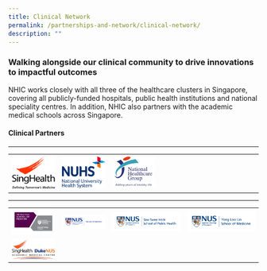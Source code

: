 ```yaml
---
title: Clinical Network
permalink: /partnerships-and-network/clinical-network/
description: ""
---
```

### Walking alongside our clinical community to drive innovations to impactful outcomes

NHIC works closely with all three of the healthcare clusters in Singapore, covering all publicly-funded hospitals, public health institutions and national speciality centres. In addition, NHIC also partners with the academic medical schools across Singapore. 


#### Clinical Partners

---

<table>
	<tbody>
		<tr>
			<td width="20%">
				<a href="https://corp.nhg.com.sg/Pages/default.aspx">
					<img src="/images/sglogo.jpg">
				</a>
			</td>
			<td width="20%">
				<a href="https://www.nuhs.edu.sg/Pages/Home.aspx">
					<img src="/images/nuhslogo.png">
				</a>
			</td>
			<td width="20%">
				<a href="https://www.singhealth.com.sg/">
					<img src="/images/nhglogo.PNG">
				</a>
			</td>
			<td width="20%">
			</td>
			<td width="20%">
			</td>
		</tr>
	</tbody>
</table>

---

<table>
	<tbody>
		<tr>
			<td width="20%">
				<a href="https://www.ntu.edu.sg/medicine">
					<img src="/images/lkclogo.jpg">
				</a>
			</td>
			<td width="20%">
				<a href="http://www.dentistry.nus.edu.sg/">
					<img src="/images/nusfod.jpg">
				</a>
			</td>
			<td width="30%">
				<a href="https://sph.nus.edu.sg/">
					<img src="/images/nussshsph.jpg">
				</a>
			</td>
			<td width="30%">
				<a href="https://medicine.nus.edu.sg/">
					<img src="/images/nusmedicine.jpg">
				</a>
			</td>
		</tr>
		<tr>
			<td width="20%">
				<a href="https://www.academic-medicine.edu.sg/ampartnership">
					<img src="/images/shdnus.jpg">
				</a>
		</td></tr>
	</tbody>
</table>